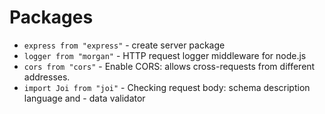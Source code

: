 # Packages

- `express from "express"` - create server package
- `logger from "morgan"` - HTTP request logger middleware for node.js
- `cors from "cors"` - Enable CORS: allows cross-requests from different addresses.
- `import Joi from "joi"` - Checking request body: schema description language and - data validator

